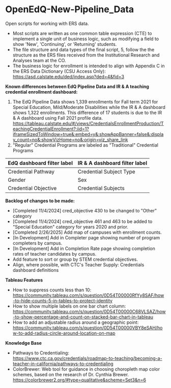 # OpenEdQ-New-Pipeline_Data
Open scripts for working with ERS data.

- Most scripts are written as one common table expression (CTE) to implement a single unit of business logic, such as modifying a field to show 'New', 'Continuing', or 'Returning' students.
- The file structure and data types of the final script, 5, follow the the structure as the ERS files received from
the Institutional Research and Analyses team at the CO.
- The business logic for enrollment is intended to align with Appendix C in the ERS Data Dictionary (CSU Access Only): https://asd.calstate.edu/ded/index.asp?ded=4&fid=3  

**Known differences between EdQ Pipeline Data and IR & A teaching credential enrollment dashboard:**
1. The EdQ Pipeline Data shows 1,339 enrollments for Fall term 2021 for Special Education, Mild/Moderate Disabilities while the IR & A dashboard shows 1,322 enrollments. This difference of 17 students is due to the IR & A dashboard using Fall 2021 profile data. https://tableau.calstate.edu/#/views/CredentialsEnrollmentProduction/TeachingCredentialEnrollment?:iid=1?iframeSizedToWindow=true&:embed=y&:showAppBanner=false&:display_count=no&:showVizHome=no&:origin=viz_share_link
2. "Regular" Credential Programs are labeled as "Traditional" Credential Programs

| EdQ dashboard filter label | IR & A dashboard filter label |
|----------------------------|-------------------------------|
| Credential Pathway         | Credential Subject Type       |
| Gender                     | Sex                           |
| Credential Objective       | Credential Subjects           |


**Backlog of changes to be made:**
- [Completed 11/4/2024] cred_objective 430 to be changed to "Other" category
- [Completed 11/4/2024] cred_objective 461 and 463 to be added to "Special Education" category for years 2020 and prior.
- [Completed 2/26/2025] Add map of campuses with enrollment counts.
- [In Development] Add in Completer page showing number of program completers by campus.
- [In Development] Add in Completion Rate page showing completion rates of teacher candidates by campus.
- Add feature to sort or group by STEM credential objectives.
- Align, where possible, with CTC's Teacher Supply: Credentials dashboard definitions

**Tableau Features**
- How to suppress counts less than 10: https://community.tableau.com/s/question/0D54T00000RfYy8SAF/how-to-hide-counts-5-in-tables-to-protect-identity
- How to show multiple labels on one bar chart column: https://community.tableau.com/s/question/0D54T00000C68VLSAZ/how-to-show-percentage-and-count-on-stacked-bar-chart-in-tableau
- How to add an adjustable radius around a geographic point: https://community.tableau.com/s/question/0D54T00000VBY8eSAH/how-to-add-radius-circle-around-location-on-map

**Knowledge Base**
- Pathways to Credentialing: https://www.ctc.ca.gov/credentials/roadmap-to-teaching/becoming-a-teacher-in-california/pathways-to-credentialing
- ColorBrewer: Web tool for guidance in choosing choropleth map color schemes, based on the research of Dr. Cynthia Brewer. https://colorbrewer2.org/#type=qualitative&scheme=Set3&n=6
